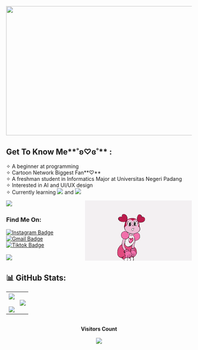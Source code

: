 <img src="https://github.com/setyacarinaa/setyacarinaa/blob/main/W(1).gif" width="1090" height="350"/>

## Get To Know Me**˚ʚ♡ɞ˚**  :
✧   A beginner at programming<br>
✧   Cartoon Network Biggest Fan**♡**<br>
✧   A freshman student in Informatics Major at Universitas Negeri Padang<br>
✧   Interested in AI and UI/UX design<br>
✧   Currently learning <img src="https://img.shields.io/badge/C-magenta?style=for-the-badge&logo=c&logoColor=pink" /> and <img src="https://img.shields.io/badge/C++-magenta?style=for-the-badge&logo=c++&logoColor=pink" /><br>

<img src="https://user-images.githubusercontent.com/73097560/115834477-dbab4500-a447-11eb-908a-139a6edaec5c.gif">
<img src="https://github.com/setyacarinaa/setyacarinaa/blob/main/spinel(1).gif" align="right" width="290">

### Find Me On: <br>
<div id="badges">
<a href="https://instagram.com/setyacarinaa" target="_blank">
  <img src="https://img.shields.io/badge/Instagram-purple?style=for-the-badge&logo=instagram&logoColor=white" alt="Instagram Badge" height="35" width="150"/>
</a> <br> 
<a href="mailto:carinasetya@gmail.com" target="_blank">
  <img src="https://img.shields.io/badge/gmail-deeppink?style=for-the-badge&logo=gmail&logoColor=white" alt="Gmail Badge"  height="35" width="150" />
</a> <br>
<a href="https://www.tiktok.com/@setyacarinaaa?_t=8hxSErcZwSw&_r=1" target="_blank">
  <img src="https://img.shields.io/badge/tiktok-magenta?style=for-the-badge&logo=Tiktok&logoColor=white" alt="Tiktok Badge" height="35" width="150" />
</a> <br> <br>

<img src="https://user-images.githubusercontent.com/73097560/115834477-dbab4500-a447-11eb-908a-139a6edaec5c.gif">
</a> 
</div>

## 📊 GitHub Stats:
<table align="center">
  <tr>
    <td><img width="500p" align="center" src="https://awesome-github-stats.azurewebsites.net/user-stats/setyacarinaa?cardType=github&theme=omni&hide_border=false&include_all_commits=false&count_private=true"><br><br><img align="center" src="https://github-readme-streak-stats.herokuapp.com/?user=setyacarinaa&theme=omni&hide_border=false"></td>
    <td><img width="500p" align="center" src="https://github-readme-stats.vercel.app/api/top-langs/?username=setyacarinaa&theme=omni&hide_border=false&include_all_commits=false&count_private=true&layout=compact"></td>
  </tr>
</table>

<br>
<div align="center">
 <b style = {font-weight: 3000}>Visitors Count</b>
<p align="center"><img align="center" src="https://profile-counter.glitch.me/{setyacarinaa}/count.svg" /></p> 
<br>
</div>

<!---
setyacarinaa/setyacarinaa is a ✨ special ✨ repository because its `README.md` (this file) appears on your GitHub profile.
You can click the Preview link to take a look at your changes.
--->
